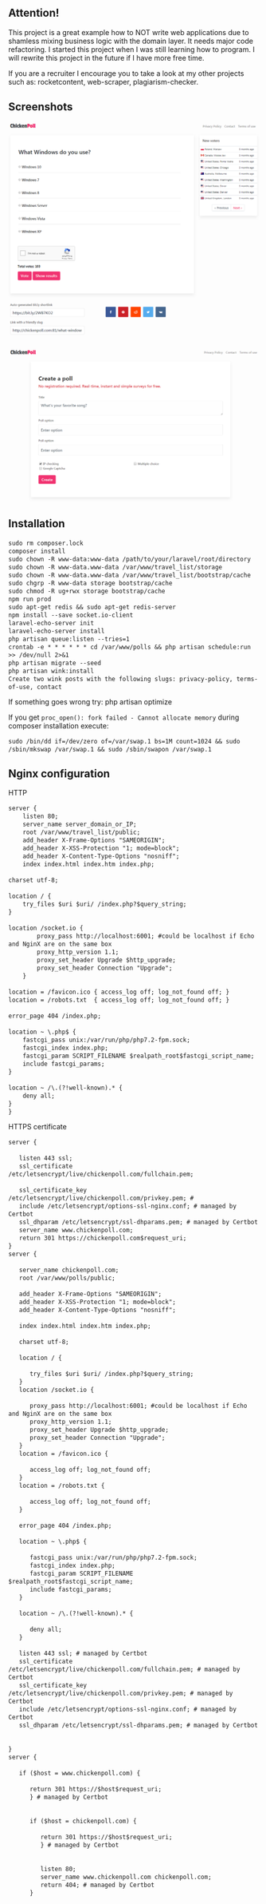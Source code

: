 ## Attention!
This project is a great example how to NOT write web applications due to shamless mixing business logic with the domain layer. It needs major code refactoring. I started this project when I was still learning how to program. I will rewrite this project in the future if I have more free time.

If you are a recruiter I encourage you to take a look at my other projects such as: rocketcontent, web-scraper, plagiarism-checker.

## Screenshots

![Example straw poll](https://raw.githubusercontent.com/Arturek1/cdn/master/sc2.PNG)

![Main page](https://raw.githubusercontent.com/Arturek1/cdn/master/sc1.PNG)


## Installation

    sudo rm composer.lock
    composer install
    sudo chown -R www-data:www-data /path/to/your/laravel/root/directory
    sudo chown -R www-data.www-data /var/www/travel_list/storage
    sudo chown -R www-data.www-data /var/www/travel_list/bootstrap/cache
    sudo chgrp -R www-data storage bootstrap/cache
    sudo chmod -R ug+rwx storage bootstrap/cache
    npm run prod
    sudo apt-get redis && sudo apt-get redis-server
    npm install --save socket.io-client
    laravel-echo-server init
    laravel-echo-server install
    php artisan queue:listen --tries=1
    crontab -e * * * * * * cd /var/www/polls && php artisan schedule:run >> /dev/null 2>&1
    php artisan migrate --seed
    php artisan wink:install
    Create two wink posts with the following slugs: privacy-policy, terms-of-use, contact

If something goes wrong try: php artisan optimize

If you get ``proc_open(): fork failed - Cannot allocate memory`` during composer installation execute: 

    sudo /bin/dd if=/dev/zero of=/var/swap.1 bs=1M count=1024 && sudo /sbin/mkswap /var/swap.1 && sudo /sbin/swapon /var/swap.1

## Nginx configuration

HTTP


    server {
		listen 80;
	    server_name server_domain_or_IP;
	    root /var/www/travel_list/public;
	    add_header X-Frame-Options "SAMEORIGIN";
	    add_header X-XSS-Protection "1; mode=block";
	    add_header X-Content-Type-Options "nosniff";
	    index index.html index.htm index.php;

    charset utf-8;

    location / {
        try_files $uri $uri/ /index.php?$query_string;
    }
    
    location /socket.io {
            proxy_pass http://localhost:6001; #could be localhost if Echo and NginX are on the same box
            proxy_http_version 1.1;
            proxy_set_header Upgrade $http_upgrade;
            proxy_set_header Connection "Upgrade";
        }

    location = /favicon.ico { access_log off; log_not_found off; }
    location = /robots.txt  { access_log off; log_not_found off; }

    error_page 404 /index.php;

    location ~ \.php$ {
        fastcgi_pass unix:/var/run/php/php7.2-fpm.sock;
        fastcgi_index index.php;
        fastcgi_param SCRIPT_FILENAME $realpath_root$fastcgi_script_name;
        include fastcgi_params;
    }

    location ~ /\.(?!well-known).* {
        deny all;
    }
    }



HTTPS certificate

    server {
    
       listen 443 ssl;
       ssl_certificate /etc/letsencrypt/live/chickenpoll.com/fullchain.pem;
    
       ssl_certificate_key /etc/letsencrypt/live/chickenpoll.com/privkey.pem; #
       include /etc/letsencrypt/options-ssl-nginx.conf; # managed by Certbot
       ssl_dhparam /etc/letsencrypt/ssl-dhparams.pem; # managed by Certbot
       server_name www.chickenpoll.com;
       return 301 https://chickenpoll.com$request_uri;
    }
    server {
    
       server_name chickenpoll.com;
       root /var/www/polls/public;
    
       add_header X-Frame-Options "SAMEORIGIN";
       add_header X-XSS-Protection "1; mode=block";
       add_header X-Content-Type-Options "nosniff";
    
       index index.html index.htm index.php;
    
       charset utf-8;
    
       location / {
    
          try_files $uri $uri/ /index.php?$query_string;
       }
       location /socket.io {
    
          proxy_pass http://localhost:6001; #could be localhost if Echo and NginX are on the same box
          proxy_http_version 1.1;
          proxy_set_header Upgrade $http_upgrade;
          proxy_set_header Connection "Upgrade";
       }
       location = /favicon.ico {
    
          access_log off; log_not_found off;
       }
       location = /robots.txt {
    
          access_log off; log_not_found off;
       }
    
       error_page 404 /index.php;
    
       location ~ \.php$ {
    
          fastcgi_pass unix:/var/run/php/php7.2-fpm.sock;
          fastcgi_index index.php;
          fastcgi_param SCRIPT_FILENAME $realpath_root$fastcgi_script_name;
          include fastcgi_params;
       }
    
       location ~ /\.(?!well-known).* {
    
          deny all;
       }
    
       listen 443 ssl; # managed by Certbot
       ssl_certificate /etc/letsencrypt/live/chickenpoll.com/fullchain.pem; # managed by Certbot
       ssl_certificate_key /etc/letsencrypt/live/chickenpoll.com/privkey.pem; # managed by Certbot
       include /etc/letsencrypt/options-ssl-nginx.conf; # managed by Certbot
       ssl_dhparam /etc/letsencrypt/ssl-dhparams.pem; # managed by Certbot
    
    
    }
    server {
    
       if ($host = www.chickenpoll.com) {
    
          return 301 https://$host$request_uri;
          } # managed by Certbot
    
    
          if ($host = chickenpoll.com) {
    
             return 301 https://$host$request_uri;
             } # managed by Certbot
    
    
             listen 80;
             server_name www.chickenpoll.com chickenpoll.com;
             return 404; # managed by Certbot
          }
